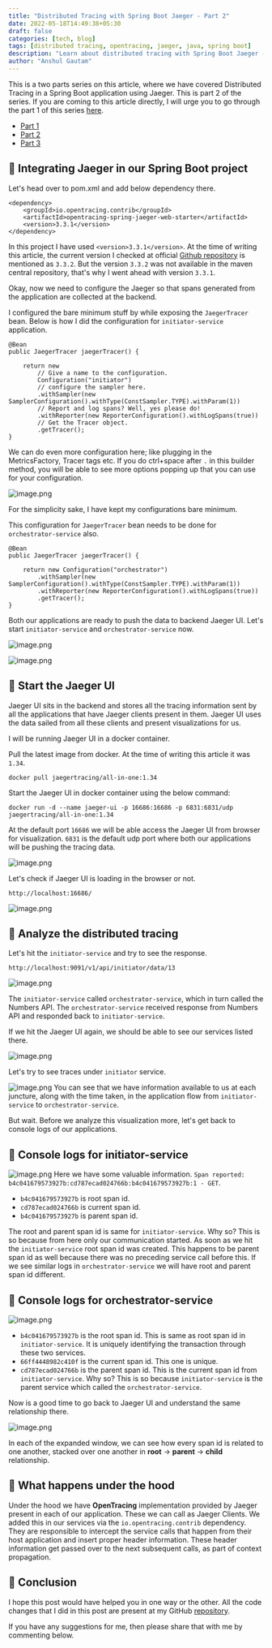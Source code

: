 ```yaml
---
title: "Distributed Tracing with Spring Boot Jaeger - Part 2"
date: 2022-05-18T14:49:38+05:30
draft: false
categories: [tech, blog]
tags: [distributed tracing, opentracing, jaeger, java, spring boot]
description: "Learn about distributed tracing with Spring Boot Jaeger - Part 2"
author: "Anshul Gautam"
---
```


This is a two parts series on this article, where we have covered Distributed Tracing in a Spring Boot application using Jaeger. This is part 2 of the series. If you are coming to this article directly, I will urge you to go through the part 1 of this series [here](/blog/distributed-tracing-spring-boot-part1).

- [Part 1](/blog/distributed-tracing-spring-boot-part1)
- [Part 2](/blog/distributed-tracing-spring-boot-part2)
- [Part 3](/blog/distributed-tracing-spring-boot-part3)

## 🎯 Integrating Jaeger in our Spring Boot project
Let's head over to pom.xml and add below dependency there.
```
<dependency>
	<groupId>io.opentracing.contrib</groupId>
	<artifactId>opentracing-spring-jaeger-web-starter</artifactId>
	<version>3.3.1</version>
</dependency>
```
In this project I have used `<version>3.3.1</version>`. At the time of writing this article, the current version I checked at official [Github repository](https://github.com/opentracing-contrib/java-spring-jaeger) is mentioned as `3.3.2`. But the version `3.3.2` was not available in the maven central repository, that's why I went ahead with version `3.3.1`.

Okay, now we need to configure the Jaeger so that spans generated from the application are collected at the backend.

I configured the bare minimum stuff by while exposing the `JaegerTracer` bean. Below is how I did the configuration for `initiator-service` application.
```
@Bean
public JaegerTracer jaegerTracer() {

    return new 
        // Give a name to the configuration.
        Configuration("initiator")
        // configure the sampler here.
        .withSampler(new SamplerConfiguration().withType(ConstSampler.TYPE).withParam(1))
        // Report and log spans? Well, yes please do!
        .withReporter(new ReporterConfiguration().withLogSpans(true))
        // Get the Tracer object.
        .getTracer();
}
```
We can do even more configuration here; like plugging in the MetricsFactory, Tracer tags etc. If you do ctrl+space after `.` in this builder method, you will be able to see more options popping up that you can use for your configuration.

![image.png](https://cdn.hashnode.com/res/hashnode/image/upload/v1652710696539/d2RAhf0RK.png )

For the simplicity sake, I have kept my configurations bare minimum.

This configuration for `JaegerTracer` bean needs to be done for `orchestrator-service` also.
```
@Bean
public JaegerTracer jaegerTracer() {

    return new Configuration("orchestrator")
        .withSampler(new SamplerConfiguration().withType(ConstSampler.TYPE).withParam(1))
        .withReporter(new ReporterConfiguration().withLogSpans(true))
        .getTracer();
}
```
Both our applications are ready to push the data to backend Jaeger UI. Let's start `initiator-service` and `orchestrator-service` now.

![image.png](https://cdn.hashnode.com/res/hashnode/image/upload/v1652711824888/GkVhuLnVd.png )

![image.png](https://cdn.hashnode.com/res/hashnode/image/upload/v1652711862510/zZKeuoD8g.png )


## 🎯 Start the Jaeger UI
Jaeger UI sits in the backend and stores all the tracing information sent by all the applications that have Jaeger clients present in them. Jaeger UI uses the data sailed from all these clients and present visualizations for us.

I will be running Jaeger UI in a docker container.

Pull the latest image from docker. At the time of writing this article it was `1.34`.

`docker pull jaegertracing/all-in-one:1.34`

Start the Jaeger UI in docker container using the below command:

`docker run -d --name jaeger-ui -p 16686:16686 -p 6831:6831/udp jaegertracing/all-in-one:1.34`

At the default port `16686` we will be able access the Jaeger UI from browser for visualization. `6831` is the default udp port where both our applications will be pushing the tracing data.

![image.png](https://cdn.hashnode.com/res/hashnode/image/upload/v1652711926680/Y2Vt3bauL.png )

Let's check if Jaeger UI is loading in the browser or not.

`http://localhost:16686/`

![image.png](https://cdn.hashnode.com/res/hashnode/image/upload/v1652713434167/0hxg-J_Pu.png )

## 🎯 Analyze the distributed tracing
Let's hit the `initiator-service` and try to see the response.

`http://localhost:9091/v1/api/initiator/data/13`

![image.png](https://cdn.hashnode.com/res/hashnode/image/upload/v1652713504237/auY9y3z80.png )

The `initiator-service` called `orchestrator-service`, which in turn called the Numbers API. The `orchestrator-service` received response from Numbers API and responded back to `initiator-service`.

If we hit the Jaeger UI again, we should be able to see our services listed there.

![image.png](https://cdn.hashnode.com/res/hashnode/image/upload/v1652713725710/0dwty9Iu9.png )

Let's try to see traces under `initiator` service.

![image.png](https://cdn.hashnode.com/res/hashnode/image/upload/v1652713831934/lk81di7yk.png )
You can see that we have information available to us at each juncture, along with the time taken, in the application flow from `initiator-service` to `orchestrator-service`.

But wait. Before we analyze this visualization more, let's get back to console logs of our applications.

## 🎯 Console logs for initiator-service

![image.png](https://cdn.hashnode.com/res/hashnode/image/upload/v1652714204201/qbQ7i_tU2.png )
Here we have some valuable information. `Span reported: b4c041679573927b:cd787ecad024766b:b4c041679573927b:1 - GET`.

- `b4c041679573927b` is root span id. 
- `cd787ecad024766b` is current span id.
- `b4c041679573927b` is parent span id. 

The root and parent span id is same for `initiator-service`. Why so? This is so because from here only our communication started. As soon as we hit the `initiator-service` root span id was created. This happens to be parent span id as well because there was no preceding service call before this. If we see similar logs in `orchestrator-service` we will have root and parent span id different.

## 🎯 Console logs for orchestrator-service

![image.png](https://cdn.hashnode.com/res/hashnode/image/upload/v1652715020994/kz-A9tP1w.png )
- `b4c041679573927b` is the root span id. This is same as root span id in `initiator-service`. It is uniquely identifying the transaction through these two services.
- `66ff4448982c410f` is the current span id. This one is unique.
- `cd787ecad024766b` is the parent span id. This is the current span id from `initiator-service`. Why so? This is so because `initiator-service` is the parent service which called the `orchestrator-service`.

Now is a good time to go back to Jaeger UI and understand the same relationship there.

![image.png](https://cdn.hashnode.com/res/hashnode/image/upload/v1652715635405/lUx2P4k0C5.png )

In each of the expanded window, we can see how every span id is related to one another, stacked over one another in **root** -> **parent** -> **child** relationship.

## 🎯 What happens under the hood
Under the hood we have **OpenTracing** implementation provided by Jaeger present in each of our application. These we can call as Jaeger Clients. We added this in our services via the `io.opentracing.contrib` dependency. They are responsible to intercept the service calls that happen from their host application and insert proper header information. These header information get passed over to the next subsequent calls, as part of context propagation.

## 🎯 Conclusion
I hope this post would have helped you in one way or the other. All the code changes that I did in this post are present at my GitHub [repository](https://github.com/anshulgammy/utopian-nerd/tree/main/usecases/spring-boot-jaeger-example).

If you have any suggestions for me, then please share that with me by commenting below.